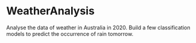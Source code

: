 # WeatherAnalysis
Analyse the data of weather in Australia in 2020. Build a few classification models to predict the occurrence of rain tomorrow.
